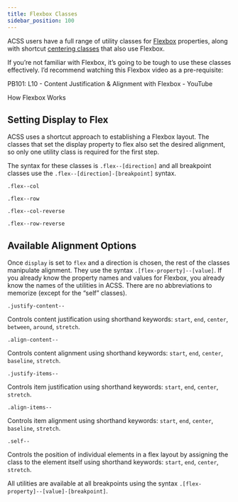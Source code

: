 ```yaml
---
title: Flexbox Classes
sidebar_position: 100
---
```


ACSS users have a full range of utility classes for [Flexbox](https://developer.mozilla.org/en-US/docs/Learn/CSS/CSS_layout/Flexbox) properties, along with shortcut [centering classes](https://automaticcss.com/docs/centering-classes/) that also use Flexbox.

If you’re not familiar with Flexbox, it’s going to be tough to use these classes effectively. I’d recommend watching this Flexbox video as a pre-requisite:

PB101: L10 - Content Justification & Alignment with Flexbox - YouTube

[](https://www.youtube.com/watch?v=k46Cft746IM&embeds_referring_euri=https%3A%2F%2Fautomaticcss.com%2F)

How Flexbox Works

## Setting Display to Flex

ACSS uses a shortcut approach to establishing a Flexbox layout. The classes that set the display property to flex also set the desired alignment, so only one utility class is required for the first step.

The syntax for these classes is `.flex--[direction]` and all breakpoint classes use the `.flex--[direction]-[breakpoint]` syntax.

`.flex--col`

`.flex--row`

`.flex--col-reverse`

`.flex--row-reverse`

## Available Alignment Options

Once `display` is set to `flex` and a direction is chosen, the rest of the classes manipulate alignment. They use the syntax `.[flex-property]--[value]`. If you already know the property names and values for Flexbox, you already know the names of the utilities in ACSS. There are no abbreviations to memorize (except for the “self” classes).

`.justify-content--`

Controls content justification using shorthand keywords: `start`, `end`, `center`, `between`, `around`, `stretch`.

`.align-content--`

Controls content alignment using shorthand keywords: `start`, `end`, `center`, `baseline`, `stretch`.

`.justify-items--`

Controls item justification using shorthand keywords: `start`, `end`, `center`, `stretch`.

`.align-items--`

Controls item alignment using shorthand keywords: `start`, `end`, `center`, `baseline`, `stretch`.

`.self--`

Controls the position of individual elements in a flex layout by assigning the class to the element itself using shorthand keywords: `start`, `end`, `center`, `stretch`.

All utilities are available at all breakpoints using the syntax `.[flex-property]--[value]-[breakpoint]`.
